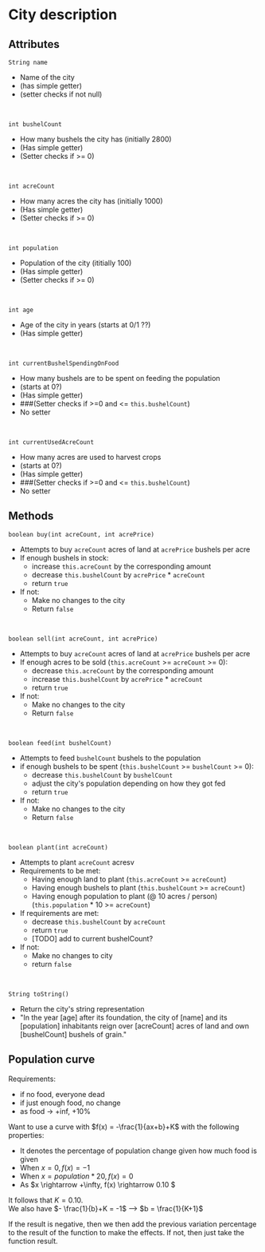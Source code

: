 # City description

## Attributes
    String name
- Name of the city
- (has simple getter)
- (setter checks if not null)

&nbsp;

    int bushelCount
- How many bushels the city has (initially 2800)
- (Has simple getter)
- (Setter checks if >= 0)


&nbsp;

    int acreCount
- How many acres the city has
(initially 1000)
- (Has simple getter)
- (Setter checks if >= 0)

&nbsp;

    int population
- Population of the city
(ititially 100)
- (Has simple getter)
- (Setter checks if >= 0)

&nbsp;

    int age
- Age of the city in years
(starts at 0/1 ??)
- (Has simple getter)

&nbsp;

    int currentBushelSpendingOnFood
- How many bushels are to be spent on feeding the population
- (starts at 0?)
- (Has simple getter)
- ###(Setter checks if >=0 and <= `this.bushelCount`)
- No setter

&nbsp;

    int currentUsedAcreCount
- How many acres are used to harvest crops
- (starts at 0?)
- (Has simple getter)
- ###(Setter checks if >=0 and <= `this.bushelCount`)
- No setter

## Methods
    boolean buy(int acreCount, int acrePrice)
- Attempts to buy `acreCount` acres of land at `acrePrice` bushels per acre
- If enough bushels in stock:
    - increase `this.acreCount` by the corresponding amount
    - decrease `this.bushelCount` by `acrePrice` * `acreCount`
    - return `true`
- If not:
    - Make no changes to the city
    - Return `false`


&nbsp;

    boolean sell(int acreCount, int acrePrice)
- Attempts to buy `acreCount` acres of land at `acrePrice` bushels per acre
- If enough acres to be sold (`this.acreCount` >= `acreCount` >= 0):
    - decrease `this.acreCount` by the corresponding amount
    - increase `this.bushelCount` by `acrePrice` * `acreCount`
    - return `true`
- If not:
    - Make no changes to the city
    - Return `false`

&nbsp;

    boolean feed(int bushelCount)
- Attempts to feed `bushelCount` bushels to the population
- if enough bushels to be spent (`this.bushelCount` >= `bushelCount` >= 0):
    - decrease `this.bushelCount` by `bushelCount`
    - adjust the city's population depending on how they got fed
    - return `true`
- If not:
    - Make no changes to the city
    - Return `false`

&nbsp;

    boolean plant(int acreCount)
- Attempts to plant `acreCount` acresv
- Requirements to be met:
    - Having enough land to plant (`this.acreCount` >= `acreCount`)
    - Having enough bushels to plant (`this.bushelCount` >= `acreCount`)
    - Having enough population to plant (@ 10 acres / person) (`this.population` * 10 >= `acreCount`)
- If requirements are met:
    - decrease `this.bushelCount` by `acreCount`
    - return `true`
    - [TODO] add to current bushelCount?
- If not:
    - Make no changes to city
    - return `false`

&nbsp;

    String toString()
- Return the city's string representation
- "In the year [age] after its foundation, the city of [name] and its [population] inhabitants reign over [acreCount] acres of land and own [bushelCount] bushels of grain."


## Population curve
Requirements:
- if no food, everyone dead
- if just enough food, no change
- as food -> +inf, +10%

Want to use a curve with $f(x) = -\frac{1}{ax+b}+K$ with the following properties:
- It denotes the percentage of population change given how much food is given
- When $x = 0, f(x) = -1$
- When $x = population * 20, f(x) = 0$
- As $x \rightarrow +\infty, f(x) \rightarrow 0.10 $

It follows that $K = 0.10$.  
We also have $- \frac{1}{b}+K = -1$ --> $b = \frac{1}{K+1}$  

If the result is negative, then we then add the previous variation percentage to the result of the function to make the effects. If not, then just take the function result.







